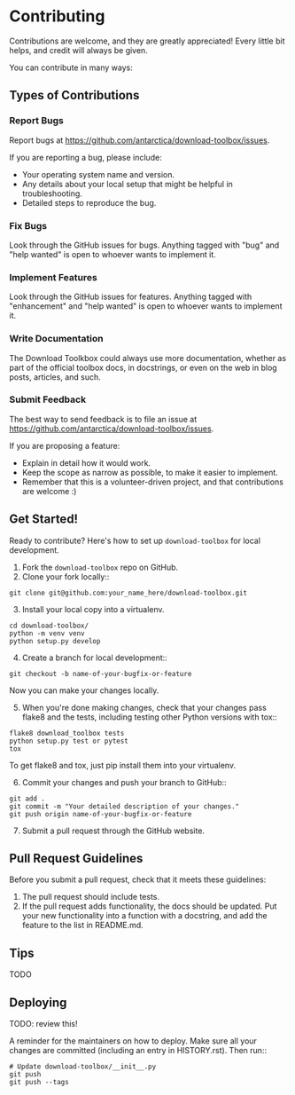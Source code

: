 # Contributing

Contributions are welcome, and they are greatly appreciated! Every little bit
helps, and credit will always be given.

You can contribute in many ways:

## Types of Contributions

### Report Bugs

Report bugs at https://github.com/antarctica/download-toolbox/issues.

If you are reporting a bug, please include:

* Your operating system name and version.
* Any details about your local setup that might be helpful in troubleshooting.
* Detailed steps to reproduce the bug.

### Fix Bugs

Look through the GitHub issues for bugs. Anything tagged with "bug" and "help
wanted" is open to whoever wants to implement it.

### Implement Features

Look through the GitHub issues for features. Anything tagged with "enhancement"
and "help wanted" is open to whoever wants to implement it.

### Write Documentation

The Download Toolkbox could always use more documentation, whether as part of the
official toolbox docs, in docstrings, or even on the web in blog posts, articles, and such.

### Submit Feedback

The best way to send feedback is to file an issue at https://github.com/antarctica/download-toolbox/issues.

If you are proposing a feature:

* Explain in detail how it would work.
* Keep the scope as narrow as possible, to make it easier to implement.
* Remember that this is a volunteer-driven project, and that contributions
  are welcome :)

## Get Started!

Ready to contribute? Here's how to set up `download-toolbox` for local development.

1. Fork the `download-toolbox` repo on GitHub.
2. Clone your fork locally::

```{highlight} shell
git clone git@github.com:your_name_here/download-toolbox.git
```

3. Install your local copy into a virtualenv.

```{highlight} shell
cd download-toolbox/
python -m venv venv
python setup.py develop
```

4. Create a branch for local development::

```
git checkout -b name-of-your-bugfix-or-feature
```

Now you can make your changes locally.

5. When you're done making changes, check that your changes pass flake8 and the
   tests, including testing other Python versions with tox::

```{highlight} shell
flake8 download_toolbox tests
python setup.py test or pytest
tox
```

To get flake8 and tox, just pip install them into your virtualenv.

6. Commit your changes and push your branch to GitHub::

```{highlight} shell
git add .
git commit -m "Your detailed description of your changes."
git push origin name-of-your-bugfix-or-feature
```

7. Submit a pull request through the GitHub website.

## Pull Request Guidelines

Before you submit a pull request, check that it meets these guidelines:

1. The pull request should include tests.
2. If the pull request adds functionality, the docs should be updated. Put
   your new functionality into a function with a docstring, and add the
   feature to the list in README.md.

## Tips

TODO


## Deploying

TODO: review this!

A reminder for the maintainers on how to deploy.
Make sure all your changes are committed (including an entry in HISTORY.rst).
Then run::

```{highlight} shell
# Update download-toolbox/__init__.py
git push
git push --tags
```

